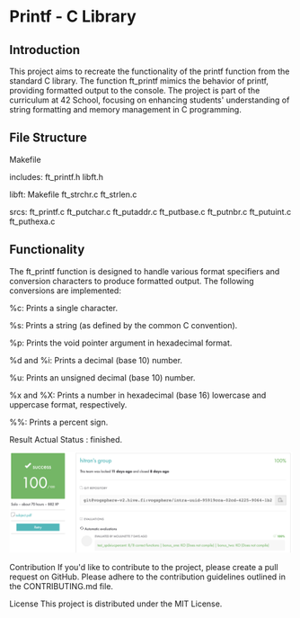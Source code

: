 # Printf  - C Library
## Introduction
This project aims to recreate the functionality of the printf function from the standard C library. The function ft_printf mimics the behavior of printf, providing formatted output to the console. The project is part of the curriculum at 42 School, focusing on enhancing students' understanding of string formatting and memory management in C programming.

## File Structure

Makefile

includes:
    ft_printf.h
    libft.h

libft:
    Makefile
    ft_strchr.c
    ft_strlen.c

srcs:
    ft_printf.c
    ft_putchar.c
    ft_putaddr.c
    ft_putbase.c
    ft_putnbr.c
    ft_putuint.c
    ft_puthexa.c

## Functionality
The ft_printf function is designed to handle various format specifiers and conversion characters to produce formatted output. The following conversions are implemented:

%c: Prints a single character.

%s: Prints a string (as defined by the common C convention).

%p: Prints the void pointer argument in hexadecimal format.

%d and %i: Prints a decimal (base 10) number.

%u: Prints an unsigned decimal (base 10) number.

%x and %X: Prints a number in hexadecimal (base 16) lowercase and uppercase format, respectively.

%%: Prints a percent sign.

Result
Actual Status : finished.

<img width="1914" src="https://github.com/tranhieutrung/images/blob/main/printf_result.png">

Contribution
If you'd like to contribute to the project, please create a pull request on GitHub. Please adhere to the contribution guidelines outlined in the CONTRIBUTING.md file.

License
This project is distributed under the MIT License.